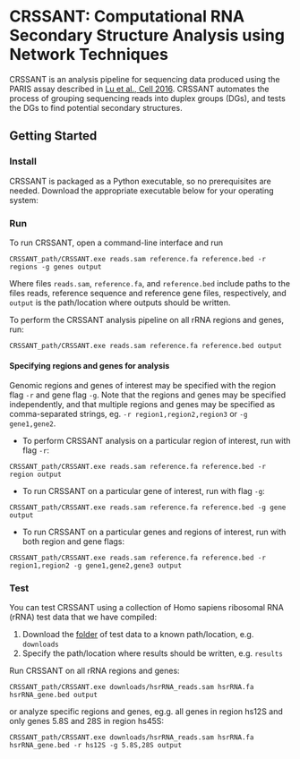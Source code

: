 # CRSSANT: Computational RNA Secondary Structure Analysis using Network Techniques

CRSSANT is an analysis pipeline for sequencing data produced using the PARIS assay described in [Lu et al., Cell 2016](https://www.sciencedirect.com/science/article/pii/S0092867416304226). CRSSANT automates the process of grouping sequencing reads into duplex groups (DGs), and tests the DGs to find potential secondary structures.


## Getting Started

### Install

CRSSANT is packaged as a Python executable, so no prerequisites are needed. Download the appropriate executable below for your operating system:

### Run

To run CRSSANT, open a command-line interface and run
```
CRSSANT_path/CRSSANT.exe reads.sam reference.fa reference.bed -r regions -g genes output
```
Where files `reads.sam`, `reference.fa`, and `reference.bed` include paths to the files reads, reference sequence and reference gene files, respectively, and `output` is the path/location where outputs should be written.

To perform the CRSSANT analysis pipeline on all rRNA regions and genes, run:
```
CRSSANT_path/CRSSANT.exe reads.sam reference.fa reference.bed output
```

#### Specifying regions and genes for analysis
Genomic regions and genes of interest may be specified with the region flag `-r` and gene flag `-g`. Note that the regions and genes may be specified independently, and that multiple regions and genes may be specified as comma-separated strings, eg. `-r region1,region2,region3` or `-g gene1,gene2`.

* To perform CRSSANT analysis on a particular region of interest, run with flag `-r`:
```
CRSSANT_path/CRSSANT.exe reads.sam reference.fa reference.bed -r region output
```

* To run CRSSANT on a particular gene of interest, run with flag `-g`:
```
CRSSANT_path/CRSSANT.exe reads.sam reference.fa reference.bed -g gene output
```

* To run CRSSANT on a particular genes and regions of interest, run with both region and gene flags:
```
CRSSANT_path/CRSSANT.exe reads.sam reference.fa reference.bed -r region1,region2 -g gene1,gene2,gene3 output
```

### Test

You can test CRSSANT using a collection of Homo sapiens ribosomal RNA (rRNA) test data that we have compiled:

1. Download the [folder](https://github.com/ihwang/CRSSANT/tree/master/tests) of test data to a known path/location, e.g. `downloads`
2. Specify the path/location where results should be written, e.g. `results`

Run CRSSANT on all rRNA regions and genes:
```
CRSSANT_path/CRSSANT.exe downloads/hsrRNA_reads.sam hsrRNA.fa hsrRNA_gene.bed output
```

or analyze specific regions and genes, eg.g. all genes in region hs12S and only genes 5.8S and 28S in region hs45S:
```
CRSSANT_path/CRSSANT.exe downloads/hsrRNA_reads.sam hsrRNA.fa hsrRNA_gene.bed -r hs12S -g 5.8S,28S output
```